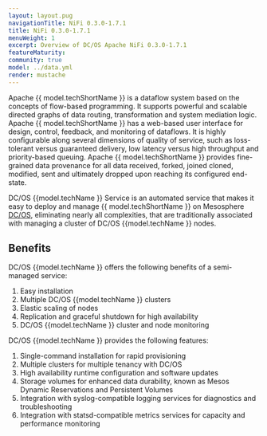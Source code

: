 ```yaml
---
layout: layout.pug
navigationTitle: NiFi 0.3.0-1.7.1
title: NiFi 0.3.0-1.7.1
menuWeight: 1
excerpt: Overview of DC/OS Apache NiFi 0.3.0-1.7.1
featureMaturity:
community: true
model: ../data.yml
render: mustache
---
```


Apache {{ model.techShortName }} is a dataflow system based on the concepts of flow-based programming. It supports powerful and scalable directed graphs of data routing, transformation and system mediation logic. Apache {{ model.techShortName }} has a web-based user interface for design, control, feedback, and monitoring of dataflows. It is highly configurable along several dimensions of quality of service, such as loss-tolerant versus guaranteed delivery, low latency versus high throughput and priority-based queuing. Apache {{ model.techShortName }} provides fine-grained data provenance for all data received, forked, joined cloned, modified, sent and ultimately dropped upon reaching its configured end-state.

DC/OS {{model.techName }} Service is an automated service that makes it easy to deploy and manage {{ model.techShortName }} on Mesosphere [DC/OS](https://mesosphere.com/product/), eliminating nearly all complexities, that are traditionally associated with managing a cluster of DC/OS {{model.techName }} nodes.

## Benefits
DC/OS {{model.techName }}  offers the following benefits of a semi-managed service:

1. Easy installation
2. Multiple DC/OS {{model.techName }} clusters
3. Elastic scaling of nodes
4. Replication and graceful shutdown for high availability
5. DC/OS {{model.techName }} cluster and node monitoring



DC/OS {{model.techName }}  provides the following features:

1. Single-command installation for rapid provisioning
2. Multiple clusters for multiple tenancy with DC/OS
3. High availability runtime configuration and software updates
3. Storage volumes for enhanced data durability, known as Mesos Dynamic Reservations and Persistent Volumes
5. Integration with syslog-compatible logging services for diagnostics and troubleshooting
6. Integration with statsd-compatible metrics services for capacity and performance monitoring
